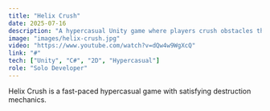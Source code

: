 ```yaml
---
title: "Helix Crush"
date: 2025-07-16
description: "A hypercasual Unity game where players crush obstacles through a helix tower."
image: "images/helix-crush.jpg"
video: "https://www.youtube.com/watch?v=dQw4w9WgXcQ"
link: "#"
tech: ["Unity", "C#", "2D", "Hypercasual"]
role: "Solo Developer"
---
```


Helix Crush is a fast-paced hypercasual game with satisfying destruction mechanics.
